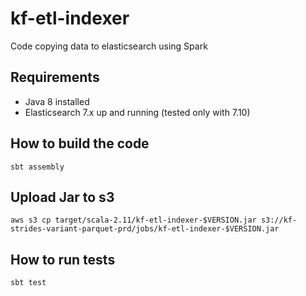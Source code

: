 # kf-etl-indexer
Code copying data to elasticsearch using Spark

## Requirements
* Java 8 installed
* Elasticsearch 7.x up and running (tested only with 7.10)

## How to build the code

```shell
sbt assembly
```

## Upload Jar to s3

```shell
aws s3 cp target/scala-2.11/kf-etl-indexer-$VERSION.jar s3://kf-strides-variant-parquet-prd/jobs/kf-etl-indexer-$VERSION.jar
```

## How to run tests

```shell
sbt test
```
